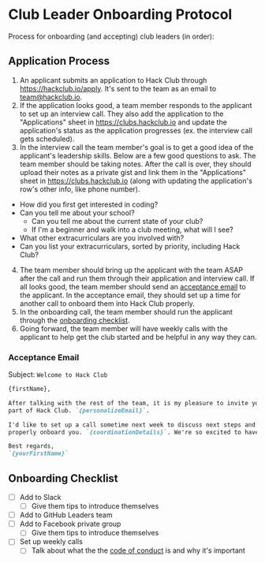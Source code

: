 # Club Leader Onboarding Protocol

Process for onboarding (and accepting) club leaders (in order):

## Application Process

1. An applicant submits an application to Hack Club through
   https://hackclub.io/apply. It's sent to the team as an email to
   team@hackclub.io.
2. If the application looks good, a team member responds to the applicant to set
   up an interview call. They also add the application to the "Applications"
   sheet in https://clubs.hackclub.io and update the application's status as the
   application progresses (ex. the interview call gets scheduled).
3. In the interview call the team member's goal is to get a good idea of the
   applicant's leadership skills. Below are a few good questions to ask. The
   team member should be taking notes. After the call is over, they should
   upload their notes as a private gist and link them in the "Applications"
   sheet in https://clubs.hackclub.io (along with updating the application's
   row's other info, like phone number).
  - How did you first get interested in coding?
  - Can you tell me about your school?
    - Can you tell me about the current state of your club?
    - If I'm a beginner and walk into a club meeting, what will I see?
  - What other extracurriculars are you involved with?
  - Can you list your extracurriculars, sorted by priority, including Hack Club?
4. The team member should bring up the applicant with the team ASAP after the
   call and run them through their application and interview call. If all looks
   good, the team member should send an [acceptance email](#acceptance-email) to
   the applicant. In the acceptance email, they should set up a time for another
   call to onboard them into Hack Club properly.
5. In the onboarding call, the team member should run the applicant through the
   [onboarding checklist](#onboarding-checklist).
6. Going forward, the team member will have weekly calls with the applicant to
   help get the club started and be helpful in any way they can.

### Acceptance Email

Subject: `Welcome to Hack Club`

```md
{firstName},

After talking with the rest of the team, it is my pleasure to invite you to be a
part of Hack Club. `{personalizeEmail}`.

I'd like to set up a call sometime next week to discuss next steps and to
properly onboard you. `{coordinationDetails}`. We're so excited to have you :-)

Best regards,
`{yourFirstName}`
```

## Onboarding Checklist

- [ ] Add to Slack
  - [ ] Give them tips to introduce themselves
- [ ] Add to GitHub Leaders team
- [ ] Add to Facebook private group
  - [ ] Give them tips to introduce themselves
- [ ] Set up weekly calls
  - [ ] Talk about what the the [code of conduct][code-of-conduct] is and why
        it's important

[code-of-conduct]: https://github.com/hackclub/hackclub/blob/master/CONDUCT.md

